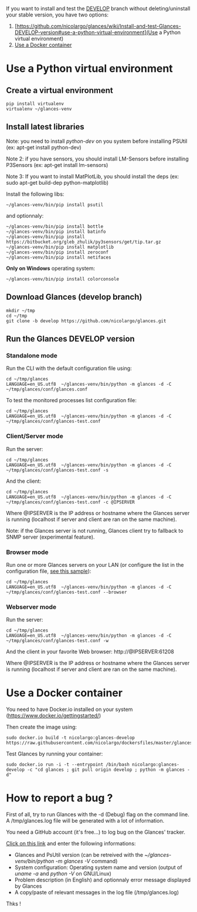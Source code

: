 If you want to install and test the [DEVELOP](https://github.com/nicolargo/glances/tree/develop) branch without deleting/uninstall your stable version, you have two options:

1. [https://github.com/nicolargo/glances/wiki/Install-and-test-Glances-DEVELOP-version#use-a-python-virtual-environment](Use a Python virtual environment)
2. [Use a Docker container](https://github.com/nicolargo/glances/wiki/Install-and-test-Glances-DEVELOP-version#use-a-docker-container)

# Use a Python virtual environment

## Create a virtual environment

    pip install virtualenv
    virtualenv ~/glances-venv

## Install latest libraries

Note: you need to install _python-dev_ on you system before installing PSUtil (ex: apt-get install python-dev)

Note 2: if you have sensors, you should install LM-Sensors before installing P3Sensors (ex: apt-get install lm-sensors)

Note 3: If you want to install MatPlotLib, you should install the deps (ex: sudo apt-get build-dep python-matplotlib)

Install the following libs:

    ~/glances-venv/bin/pip install psutil

and optionnaly:

    ~/glances-venv/bin/pip install bottle
    ~/glances-venv/bin/pip install batinfo
    ~/glances-venv/bin/pip install https://bitbucket.org/gleb_zhulik/py3sensors/get/tip.tar.gz
    ~/glances-venv/bin/pip install matplotlib
    ~/glances-venv/bin/pip install zeroconf
    ~/glances-venv/bin/pip install netifaces

**Only on Windows** operating system:

    ~/glances-venv/bin/pip install colorconsole

## Download Glances (develop branch)

    mkdir ~/tmp
    cd ~/tmp
    git clone -b develop https://github.com/nicolargo/glances.git

## Run the Glances DEVELOP version

### Standalone mode

Run the CLI with the default configuration file using:

    cd ~/tmp/glances
    LANGUAGE=en_US.utf8  ~/glances-venv/bin/python -m glances -d -C ~/tmp/glances/conf/glances.conf

To test the monitored processes list configuration file:

    cd ~/tmp/glances
    LANGUAGE=en_US.utf8  ~/glances-venv/bin/python -m glances -d -C ~/tmp/glances/conf/glances-test.conf

### Client/Server mode

Run the server:

    cd ~/tmp/glances
    LANGUAGE=en_US.utf8  ~/glances-venv/bin/python -m glances -d -C ~/tmp/glances/conf/glances-test.conf -s

And the client:

    cd ~/tmp/glances
    LANGUAGE=en_US.utf8  ~/glances-venv/bin/python -m glances -d -C ~/tmp/glances/conf/glances-test.conf -c @IPSERVER

Where @IPSERVER is the IP address or hostname where the Glances server is running (localhost if server and client are ran on the same machine).

Note: if the Glances server is not running, Glances client try to fallback to SNMP server (experimental feature).

### Browser mode

Run one or more Glances servers on your LAN (or configure the list in the configuration file, [see this sample](https://github.com/nicolargo/glances/blob/master/conf/glances-test.conf)):

    cd ~/tmp/glances
    LANGUAGE=en_US.utf8  ~/glances-venv/bin/python -m glances -d -C ~/tmp/glances/conf/glances-test.conf --browser

### Webserver mode

Run the server:

    cd ~/tmp/glances
    LANGUAGE=en_US.utf8  ~/glances-venv/bin/python -m glances -d -C ~/tmp/glances/conf/glances-test.conf -w

And the client in your favorite Web browser: http://@IPSERVER:61208

Where @IPSERVER is the IP address or hostname where the Glances server is running (localhost if server and client are ran on the same machine).

# Use a Docker container

You need to have Docker.io installed on your system (https://www.docker.io/gettingstarted/)

Then create the image using:

    sudo docker.io build -t nicolargo:glances-develop https://raw.githubusercontent.com/nicolargo/dockersfiles/master/glances_develop_install

Test Glances by running your container:

    sudo docker.io run -i -t --entrypoint /bin/bash nicolargo:glances-develop -c "cd glances ; git pull origin develop ; python -m glances -d"

# How to report a bug ?

First of all, try to run Glances with the -d (Debug) flag on the command line. A /tmp/glances.log file will be generated with a lot of information.

You need a GitHub account (it's free...) to log bug on the Glances' tracker.

[Click on this link](https://github.com/nicolargo/glances/issues/new) and enter the following informations:

* Glances and PsUtil version (can be retreived with the _~/glances-venv/bin/python -m glances -V_ command)
* System configuration: Operating system name and version (output of _uname -a_ and _python -V_ on GNU/Linux)
* Problem description (in English) and optionnaly error message displayed by Glances
* A copy/paste of relevant messages in the log file (/tmp/glances.log)

Thks !